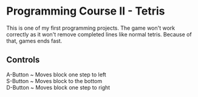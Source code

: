 # Programming Course II - Tetris
This is one of my first programming projects.
The game won't work correctly as it won't remove completed lines like normal tetris. Because of that, games ends fast.

## Controls
A-Button ~ Moves block one step to left\
S-Button ~ Moves block to the bottom\
D-Button ~ Moves block one step to right

